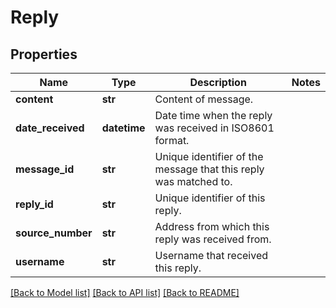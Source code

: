 # Reply

## Properties
Name | Type | Description | Notes
------------ | ------------- | ------------- | -------------
**content** | **str** | Content of message. | 
**date_received** | **datetime** | Date time when the reply was received in ISO8601 format. | 
**message_id** | **str** | Unique identifier of the message that this reply was matched to. | 
**reply_id** | **str** | Unique identifier of this reply. | 
**source_number** | **str** | Address from which this reply was received from. | 
**username** | **str** | Username that received this reply. | 

[[Back to Model list]](../README.md#documentation-for-models) [[Back to API list]](../README.md#documentation-for-api-endpoints) [[Back to README]](../README.md)


